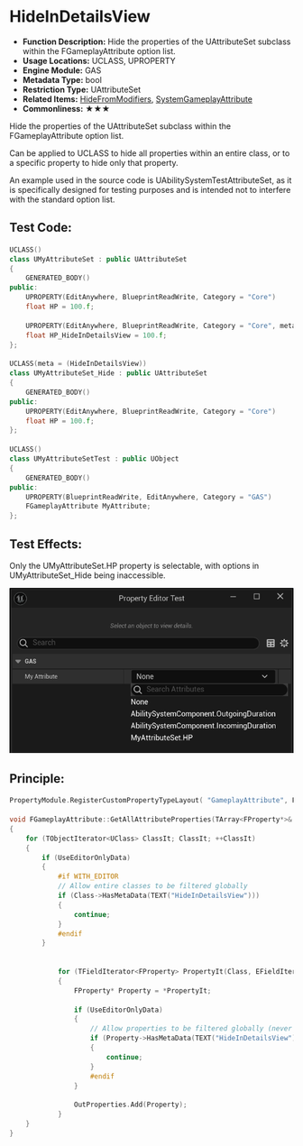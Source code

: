 # HideInDetailsView

- **Function Description:** Hide the properties of the UAttributeSet subclass within the FGameplayAttribute option list.
- **Usage Locations:** UCLASS, UPROPERTY
- **Engine Module:** GAS
- **Metadata Type:** bool
- **Restriction Type:** UAttributeSet
- **Related Items:** [HideFromModifiers](../HideFromModifiers/HideFromModifiers.md), [SystemGameplayAttribute](../SystemGameplayAttribute/SystemGameplayAttribute.md)
- **Commonliness:** ★★★

Hide the properties of the UAttributeSet subclass within the FGameplayAttribute option list.

Can be applied to UCLASS to hide all properties within an entire class, or to a specific property to hide only that property.

An example used in the source code is UAbilitySystemTestAttributeSet, as it is specifically designed for testing purposes and is intended not to interfere with the standard option list.

## Test Code:

```cpp
UCLASS()
class UMyAttributeSet : public UAttributeSet
{
	GENERATED_BODY()
public:
	UPROPERTY(EditAnywhere, BlueprintReadWrite, Category = "Core")
	float HP = 100.f;

	UPROPERTY(EditAnywhere, BlueprintReadWrite, Category = "Core", meta = (HideInDetailsView))
	float HP_HideInDetailsView = 100.f;
};

UCLASS(meta = (HideInDetailsView))
class UMyAttributeSet_Hide : public UAttributeSet
{
	GENERATED_BODY()
public:
	UPROPERTY(EditAnywhere, BlueprintReadWrite, Category = "Core")
	float HP = 100.f;
};

UCLASS()
class UMyAttributeSetTest : public UObject
{
	GENERATED_BODY()
public:
	UPROPERTY(BlueprintReadWrite, EditAnywhere, Category = "GAS")
	FGameplayAttribute MyAttribute;
};
```

## Test Effects:

Only the UMyAttributeSet.HP property is selectable, with options in UMyAttributeSet_Hide being inaccessible.

![Untitled](Untitled.png)

## Principle:

```cpp
PropertyModule.RegisterCustomPropertyTypeLayout( "GameplayAttribute", FOnGetPropertyTypeCustomizationInstance::CreateStatic( &FAttributePropertyDetails::MakeInstance ) );

void FGameplayAttribute::GetAllAttributeProperties(TArray<FProperty*>& OutProperties, FString FilterMetaStr, bool UseEditorOnlyData)
{
	for (TObjectIterator<UClass> ClassIt; ClassIt; ++ClassIt)
	{
		if (UseEditorOnlyData)
		{
			#if WITH_EDITOR
			// Allow entire classes to be filtered globally
			if (Class->HasMetaData(TEXT("HideInDetailsView")))
			{
				continue;
			}
			#endif
		}


			for (TFieldIterator<FProperty> PropertyIt(Class, EFieldIteratorFlags::ExcludeSuper); PropertyIt; ++PropertyIt)
			{
				FProperty* Property = *PropertyIt;

				if (UseEditorOnlyData)
				{
					// Allow properties to be filtered globally (never show up)
					if (Property->HasMetaData(TEXT("HideInDetailsView")))
					{
						continue;
					}
					#endif
				}

				OutProperties.Add(Property);
			}
	}
}
```